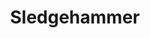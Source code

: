 ---
layout: post
title: Sledgehammer
name: sledgehammer
img: sh_tab.png
alt: image-alt
description: "Their be soldiers!"
image_items: [
    {
        title: sledgehammer,
        video: SledgeTL_V1.mp4,
        description: "Low-Res Crowd Character Asset"
    },
    {
        img: sh1.jpg,
        description: ""
    },
    {
        img: sh2.jpg,
        description: ""
    },
    {
        img: sh3.jpg,
        description: ""
    },
    {
        img: sh4.jpg,
        description: ""
    },
    {
        img: sh5.jpg,
        description: ""
    },
    {
        img: sh6.jpg,
        description: ""
    },
    {
        img: sh7.jpg,
        description: ""
    },
    {
        img: sh8.jpg,
        description: ""
    },
    {
        img: sh9.jpg,
        description: ""
    },
    {
        img: sh10.jpg,
        description: ""
    },
    {
        img: sh11.jpg,
        description: ""
    },
    {
        img: sh12.jpg,
        description: ""
    },
    {
        img: sh13.jpg,
        description: ""
    },
    {
        img: sh14.jpg,
        description: ""
    },
    {
        img: sh15.jpg,
        description: ""
    },
    {
        img: sh16.jpg,
        description: ""
    },
    {
        img: sh17.jpg,
        description: ""
    },
    {
        img: sh18.jpg,
        description: ""
    },
    {
        img: sh19.jpg,
        description: ""
    },
    {
        img: sh20.jpg,
        description: ""
    },
    {
        img: sh21.jpg,
        description: ""
    },
    {
        img: sh22.jpg,
        description: ""
    },

    
]
---